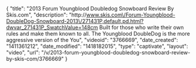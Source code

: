 {
    "title": "2013 Forum Youngblood Doubledog Snowboard Review By Skis.com",
    "description": "http:\/\/www.skis.com\/Forum-Youngblood-DoubleDog-Snowboard-2013\/271431P,default,pd.html?dwvar_271431P_SwatchValue=148cm  Built for those who write their own rules and make them known to all. The Youngblood DoubleDog is the more aggressive version of the You",
    "videoid": "3766669",
    "date_created": "1411361212",
    "date_modified": "1418182015",
    "type": "captivate",
    "layout": "video",
    "url": "\/v\/2013-forum-youngblood-doubledog-snowboard-review-by-skis-com\/3766669"
}